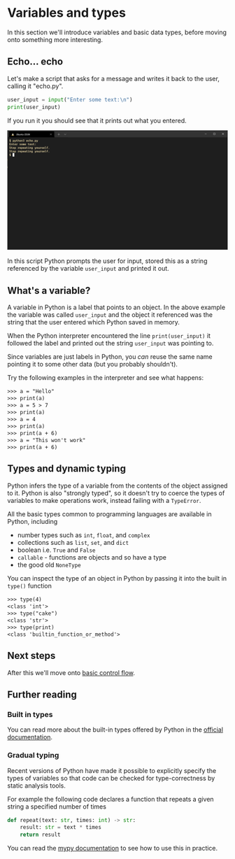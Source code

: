 # Variables and types

In this section we'll introduce variables and basic data types,
before moving onto something more interesting.

## Echo... echo

Let's make a script that asks for a message
and writes it back to the user,
calling it "echo.py".

``` python
user_input = input("Enter some text:\n")
print(user_input)
```

If you run it you should see that it prints out what you entered.

!["The echo script"](../images/02-echo.png)

In this script Python prompts the user for input,
stored this as a string referenced by the variable `user_input`
and printed it out.

## What's a variable?

A variable in Python is a label that points to an object.
In the above example the variable was called `user_input`
and the object it referenced was the string that the user entered
which Python saved in memory.

When the Python interpreter encountered the line `print(user_input)`
it followed the label
and printed out the string `user_input` was pointing to.

Since variables are just labels in Python,
you _can_ reuse the same name
pointing it to some other data
(but you probably shouldn't).

Try the following examples in the interpreter and see what happens:

```
>>> a = "Hello"
>>> print(a)
>>> a = 5 > 7
>>> print(a)
>>> a = 4
>>> print(a)
>>> print(a + 6)
>>> a = "This won't work"
>>> print(a + 6)
```

## Types and dynamic typing

Python infers the type of a variable
from the contents of the object assigned to it.
Python is also "strongly typed",
so it doesn't try to coerce the types of variables
to make operations work, instead failing with a `TypeError`.

All the basic types common to programming languages
are available in Python,
including
* number types such as `int`, `float`, and `complex`
* collections such as `list`, `set`, and `dict`
* boolean i.e. `True` and `False`
* `callable` - functions are objects and so have a type
* the good old `NoneType`

You can inspect the type of an object in Python
by passing it into the built in `type()` function

```
>>> type(4)
<class 'int'>
>>> type("cake")
<class 'str'>
>>> type(print)
<class 'builtin_function_or_method'>
```


## Next steps

After this we'll move onto [basic control flow](03-basic-control-flow.md).

## Further reading

### Built in types
You can read more about the built-in types offered by Python
in the [official documentation](https://docs.python.org/3/library/stdtypes.html).

### Gradual typing
Recent versions of Python have made it possible
to explicitly specify the types of variables
so that code can be checked for type-correctness
by static analysis tools.

For example the following code declares a function
that repeats a given string a specified number of times

``` python
def repeat(text: str, times: int) -> str:
    result: str = text * times
    return result
```

You can read the [mypy documentation](https://mypy.readthedocs.io/en/stable/introduction.html)
to see how to use this in practice.